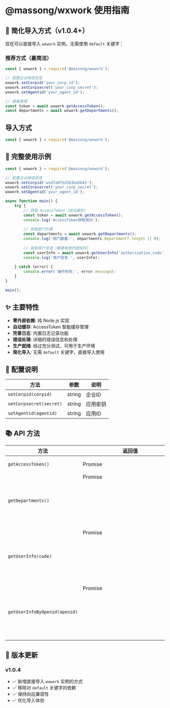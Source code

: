 # @massong/wxwork 使用指南

## 🎉 简化导入方式（v1.0.4+）

现在可以直接导入 `wxwork` 实例，无需使用 `default` 关键字：

### 推荐方式（最简洁）

```javascript
const { wxwork } = require('@massong/wxwork');

// 配置企业微信信息
wxwork.setCorpid('your_corp_id');
wxwork.setCorpsecret('your_corp_secret');
wxwork.setAgentid('your_agent_id');

// 直接使用
const token = await wxwork.getAccessToken();
const departments = await wxwork.getDepartments();
```

## 导入方式

```javascript
const { wxwork } = require('@massong/wxwork');
```

## 📝 完整使用示例

```javascript
const { wxwork } = require('@massong/wxwork');

// 配置企业微信信息
wxwork.setCorpid('wxd7a075d383ba5643');
wxwork.setCorpsecret('your_corp_secret');
wxwork.setAgentid('your_agent_id');

async function main() {
    try {
        // 获取 AccessToken（自动缓存）
        const token = await wxwork.getAccessToken();
        console.log('AccessToken获取成功');
        
        // 获取部门列表
        const departments = await wxwork.getDepartments();
        console.log('部门数量:', departments.department?.length || 0);
        
        // 获取用户信息（需要有效的授权码）
        const userInfo = await wxwork.getUserInfo('authorization_code');
        console.log('用户信息:', userInfo);
        
    } catch (error) {
        console.error('操作失败:', error.message);
    }
}

main();
```

## ✨ 主要特性

- **零外部依赖**: 纯 Node.js 实现
- **自动缓存**: AccessToken 智能缓存管理
- **完善日志**: 内置日志记录功能
- **错误处理**: 详细的错误信息和处理
- **生产就绪**: 经过充分测试，可用于生产环境
- **简化导入**: 无需 `default` 关键字，直接导入使用

## 🔧 配置说明

| 方法 | 参数 | 说明 |
|------|------|------|
| `setCorpid(corpid)` | string | 企业ID |
| `setCorpsecret(secret)` | string | 应用密钥 |
| `setAgentid(agentid)` | string | 应用ID |

## 📚 API 方法

| 方法 | 返回值 | 说明 |
|------|--------|------|
| `getAccessToken()` | Promise<string> | 获取访问令牌 |
| `getDepartments()` | Promise<Object> | 获取部门列表 |
| `getUserInfo(code)` | Promise<Object> | 根据授权码获取用户信息 |
| `getUserInfoByOpenid(openid)` | Promise<Object> | 根据OpenID获取用户信息 |

## 🚀 版本更新

### v1.0.4
- ✅ 新增直接导入 `wxwork` 实例的方式
- ✅ 移除对 `default` 关键字的依赖
- ✅ 保持向后兼容性
- ✅ 优化导入体验